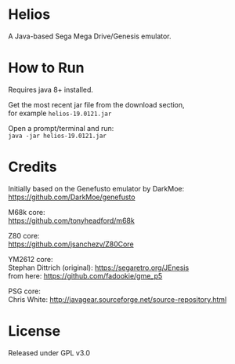 # Helios

A Java-based Sega Mega Drive/Genesis emulator.

# How to Run
Requires java 8+ installed.

Get the most recent jar file from the download section,  
for example `helios-19.0121.jar`

Open a prompt/terminal and run:  
`java -jar helios-19.0121.jar`

# Credits

Initially based on the Genefusto emulator by DarkMoe:  
https://github.com/DarkMoe/genefusto

M68k core:  
https://github.com/tonyheadford/m68k

Z80 core:  
https://github.com/jsanchezv/Z80Core

YM2612 core:   
Stephan Dittrich (original): https://segaretro.org/JEnesis  
from here: https://github.com/fadookie/gme_p5
	
PSG core:  
Chris White: http://javagear.sourceforge.net/source-repository.html

# License
Released under GPL v3.0
